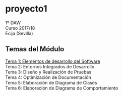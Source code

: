 # proyecto1
1º DAW  
Curso 2017/18  
Écija (Sevilla)  


## Temas del Módulo


[Tema 1: Elementos de desarrollo del Software](www.google.es)  
Tema 2: Entornos Integrados de Desarrollo  
Tema 3: Diseño y Realización de Pruebas  
Tema 4: Optimización de Documentación  
Tema 5: Elaboración de Diagrama de Clases  
Tema 6: Elaboración de Diagrama de Comportamiento  
